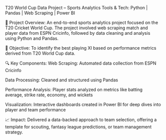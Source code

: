 T20 World Cup Data Project – Sports Analytics
Tools & Tech: Python | Pandas | Web Scraping | Power BI

🏏 Project Overview:
An end-to-end sports analytics project focused on the T20 Cricket World Cup. The project involved web scraping match and player data from ESPN Cricinfo, followed by data cleaning and analysis using Python and Pandas.

🎯 Objective:
To identify the best playing XI based on performance metrics derived from T20 World Cup data.

🔍 Key Components:
Web Scraping: Automated data collection from ESPN Cricinfo

Data Processing: Cleaned and structured using Pandas

Performance Analysis: Player stats analyzed on metrics like batting average, strike rate, economy, and wickets

Visualization: Interactive dashboards created in Power BI for deep dives into player and team performance

📈 Impact:
Delivered a data-backed approach to team selection, offering a template for scouting, fantasy league predictions, or team management strategy.
